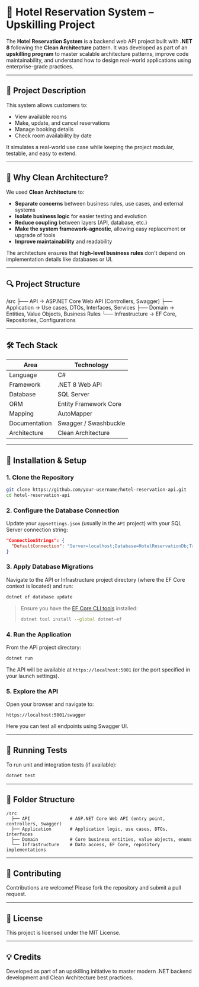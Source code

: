 # 🏨 Hotel Reservation System – Upskilling Project

The **Hotel Reservation System** is a backend web API project built with **.NET 8** following the **Clean Architecture** pattern. It was developed as part of an **upskilling program** to master scalable architecture patterns, improve code maintainability, and understand how to design real-world applications using enterprise-grade practices.

---

## 📌 Project Description

This system allows customers to:
- View available rooms
- Make, update, and cancel reservations
- Manage booking details
- Check room availability by date

It simulates a real-world use case while keeping the project modular, testable, and easy to extend.

---

## 🤔 Why Clean Architecture?

We used **Clean Architecture** to:

- **Separate concerns** between business rules, use cases, and external systems
- **Isolate business logic** for easier testing and evolution
- **Reduce coupling** between layers (API, database, etc.)
- **Make the system framework-agnostic**, allowing easy replacement or upgrade of tools
- **Improve maintainability** and readability

The architecture ensures that **high-level business rules** don't depend on implementation details like databases or UI.

---

## 🔍 Project Structure

/src
  ├── API               → ASP.NET Core Web API (Controllers, Swagger)
  ├── Application       → Use cases, DTOs, Interfaces, Services
  ├── Domain            → Entities, Value Objects, Business Rules
  └── Infrastructure    → EF Core, Repositories, Configurations

---

## 🛠️ Tech Stack

| Area            | Technology                 |
|-----------------|----------------------------|
| Language        | C#                         |
| Framework       | .NET 8 Web API             |
| Database        | SQL Server                 |
| ORM             | Entity Framework Core      |
| Mapping         | AutoMapper                 |
| Documentation   | Swagger / Swashbuckle      |
| Architecture    | Clean Architecture         |

---

## 🚀 Installation & Setup

### 1. Clone the Repository

```bash
git clone https://github.com/your-username/hotel-reservation-api.git
cd hotel-reservation-api
```

### 2. Configure the Database Connection

Update your `appsettings.json` (usually in the `API` project) with your SQL Server connection string:

```json
"ConnectionStrings": {
  "DefaultConnection": "Server=localhost;Database=HotelReservationDb;Trusted_Connection=True;TrustServerCertificate=True;"
}
```

### 3. Apply Database Migrations

Navigate to the API or Infrastructure project directory (where the EF Core context is located) and run:

```bash
dotnet ef database update
```

> Ensure you have the [EF Core CLI tools](https://learn.microsoft.com/en-us/ef/core/cli/dotnet) installed:
> ```bash
> dotnet tool install --global dotnet-ef
> ```

### 4. Run the Application

From the API project directory:

```bash
dotnet run
```

The API will be available at `https://localhost:5001` (or the port specified in your launch settings).

### 5. Explore the API

Open your browser and navigate to:

```
https://localhost:5001/swagger
```

Here you can test all endpoints using Swagger UI.

---

## 🧪 Running Tests

To run unit and integration tests (if available):

```bash
dotnet test
```

---

## 📂 Folder Structure

```
/src
  ├── API               # ASP.NET Core Web API (entry point, controllers, Swagger)
  ├── Application       # Application logic, use cases, DTOs, interfaces
  ├── Domain            # Core business entities, value objects, enums
  └── Infrastructure    # Data access, EF Core, repository implementations
```

---

## 🙌 Contributing

Contributions are welcome! Please fork the repository and submit a pull request.

---

## 📄 License

This project is licensed under the MIT License.

---

## 💡 Credits

Developed as part of an upskilling initiative to master modern .NET backend development and Clean Architecture best practices.
